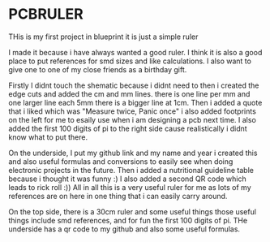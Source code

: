 # PCBRULER
 THis is my first project in blueprint it is just a simple ruler
 
 I made it because i have always wanted a good ruler. I think it is also a good place to put references for smd sizes and like calculations. I also want to give one to one of my close friends as a birthday gift.
 
 Firstly I didnt touch the shematic because i didnt need to then i created the edge cuts and added the cm and mm lines. there is one line per mm and one larger line each 5mm there is a bigger line at 1cm. Then i added a quote that i liked which was "Measure twice, Panic once" i also added footprints on the left for me to esaily use when i am designing a pcb next time. I also added the first 100 digits of pi to the right side cause realistically i didnt know what to put there. 
 
 On the underside, I put my github link and my name and year i created this and also useful formulas and conversions to easily see when doing electronic projects in the future. Then i added a nutritional guideline table because i thought it was funny :) I also added a second QR code which leads to rick roll :)) All in all this is a very useful ruler for me as lots of my references are on here in one thing that i can easily carry around. 
 
On the top side, there is a 30cm ruler and some useful things those useful things include smd references, and for fun the first 100 digits of pi. THe underside has a qr code to my github and also some useful formulas.
